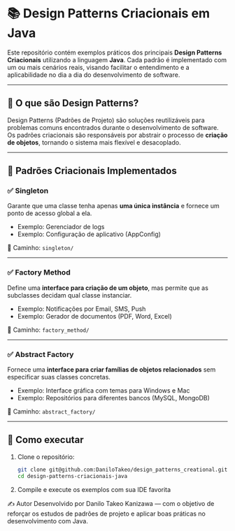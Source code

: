 # 📚 Design Patterns Criacionais em Java

Este repositório contém exemplos práticos dos principais **Design Patterns Criacionais** utilizando a linguagem **Java**. Cada padrão é implementado com um ou mais cenários reais, visando facilitar o entendimento e a aplicabilidade no dia a dia do desenvolvimento de software.

---

## 🧠 O que são Design Patterns?

Design Patterns (Padrões de Projeto) são soluções reutilizáveis para problemas comuns encontrados durante o desenvolvimento de software. Os padrões criacionais são responsáveis por abstrair o processo de **criação de objetos**, tornando o sistema mais flexível e desacoplado.

---

## 🧱 Padrões Criacionais Implementados

### ✅ Singleton
Garante que uma classe tenha apenas **uma única instância** e fornece um ponto de acesso global a ela.

- Exemplo: Gerenciador de logs
- Exemplo: Configuração de aplicativo (AppConfig)

📂 Caminho: `singleton/`

---

### ✅ Factory Method
Define uma **interface para criação de um objeto**, mas permite que as subclasses decidam qual classe instanciar.

- Exemplo: Notificações por Email, SMS, Push
- Exemplo: Gerador de documentos (PDF, Word, Excel)

📂 Caminho: `factory_method/`

---

### ✅ Abstract Factory
Fornece uma **interface para criar famílias de objetos relacionados** sem especificar suas classes concretas.

- Exemplo: Interface gráfica com temas para Windows e Mac
- Exemplo: Repositórios para diferentes bancos (MySQL, MongoDB)

📂 Caminho: `abstract_factory/`

---

## 🚀 Como executar

1. Clone o repositório:
   ```bash
   git clone git@github.com:DaniloTakeo/design_patterns_creational.git
   cd design-patterns-criacionais-java

2. Compile e execute os exemplos com sua IDE favorita

✍️ Autor
Desenvolvido por Danilo Takeo Kanizawa — com o objetivo de reforçar os estudos de padrões de projeto e aplicar boas práticas no desenvolvimento com Java.


